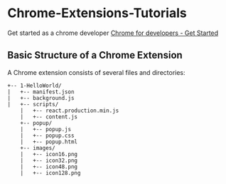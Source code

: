 # Chrome-Extensions-Tutorials

Get started as a chrome developer
[Chrome for developers - Get Started](https://developer.chrome.com/docs/extensions/get-started?hl=fr)

## Basic Structure of a Chrome Extension

A Chrome extension consists of several files and directories:

```
+-- 1-HelloWorld/
|   +-- manifest.json
|   +-- background.js
|   +-- scripts/
    |   +-- react.production.min.js
    |   +-- content.js
    +-- popup/
    |   +-- popup.js
    |   +-- popup.css
    |   +-- popup.html
    +-- images/
    |   +-- icon16.png
    |   +-- icon32.png
    |   +-- icon48.png
    |   +-- icon128.png

```
